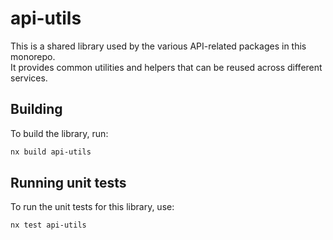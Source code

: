 # api-utils

This is a shared library used by the various API-related packages in this monorepo.  
It provides common utilities and helpers that can be reused across different services.

## Building

To build the library, run:

```bash
nx build api-utils
```

## Running unit tests

To run the unit tests for this library, use:

```bash
nx test api-utils
```
